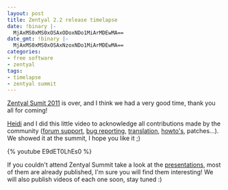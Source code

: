 ```yaml
---
layout: post
title: Zentyal 2.2 release timelapse
date: !binary |-
  MjAxMS0xMS0xOSAxODoxNDo1MiArMDEwMA==
date_gmt: !binary |-
  MjAxMS0xMS0xOSAxNzoxNDo1MiArMDEwMA==
categories:
- free software
- zentyal
tags:
- timelapse
- zentyal summit
---
```

[Zentyal Sumit 2011](http://summit.zentyal.com) is over, and I think we had a very good time, thank you all for coming!

[Heidi](http://blogs.zentyal.org/heidi/) and I did this little video to acknowledge all contributions made by the community ([forum support](http://forum.zentyal.org), [bug reporting](http://trac.zentyal.org/report/3), [translation](http://translate.zentyal.org/), [howto's](http://trac.zentyal.org/wiki/Documentation/Community), patches...). We showed it at the summit, I hope you like it ;)

{% youtube E9dET0LhEs0 %}

If you couldn't attend Zentyal Summit take a look at the [presentations](http://events.zentyal.com/zentyal-summit/program/), most of them are already published, I'm sure you will find them interesting! We will also publish videos of each one soon, stay tuned :)
